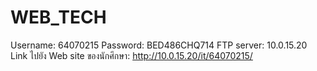 # WEB_TECH
Username: 64070215
Password: BED486CHQ714
FTP server: 10.0.15.20
Link ไปยัง Web site ของนักศึกษา: http://10.0.15.20/it/64070215/